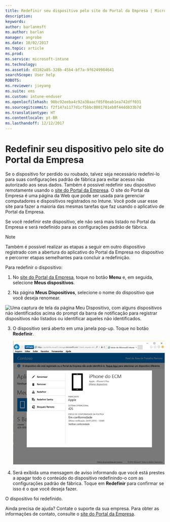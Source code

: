 ```yaml
---
title: Redefinir seu dispositivo pelo site do Portal da Empresa | Microsoft Docs
description: 
keywords: 
author: barlanmsft
ms.author: barlan
manager: angrobe
ms.date: 10/02/2017
ms.topic: article
ms.prod: 
ms.service: microsoft-intune
ms.technology: 
ms.assetid: d3182a85-328b-45b4-bf7a-9f6249984641
searchScope: User help
ROBOTS: 
ms.reviewer: jieyang
ms.suite: ems
ms.custom: intune-enduser
ms.openlocfilehash: 98bc92eeba4c92a38aacf05f0eab1ea742dff031
ms.sourcegitcommit: f2f147a1177d1cf5bbc8001701eb8f44dd833b7d
ms.translationtype: HT
ms.contentlocale: pt-BR
ms.lasthandoff: 12/12/2017
---
```

# <a name="reset-your-device-from-the-company-portal-website"></a>Redefinir seu dispositivo pelo site do Portal da Empresa

Se o dispositivo for perdido ou roubado, talvez seja necessário redefini-lo para suas configurações padrão de fábrica para evitar acesso não autorizado aos seus dados. Também é possível redefinir seu dispositivo remotamente usando o [site do Portal da Empresa](https://portal.manage.microsoft.com#HelpDeskDialog). O site do Portal da Empresa é uma página da Web que pode ser usada para gerenciar computadores e dispositivos registrados no Intune. Você pode usar esse site para fazer a maioria das mesmas tarefas que faz usando o aplicativo de Portal da Empresa.

Se você redefinir este dispositivo, ele não será mais listado no Portal da Empresa e será redefinido para as configurações padrão de fábrica.

> [!Note]
> Também é possível realizar as etapas a seguir em outro dispositivo registrado com a abertura do aplicativo do Portal da Empresa no dispositivo e percorrer etapas semelhantes para concluir a redefinição. 

Para redefinir o dispositivo:

1.  No [site do Portal da Empresa](https://portal.manage.microsoft.com#HelpDeskDialog), toque no botão __Menu__ e, em seguida, selecione __Meus dispositivos__.

2. Na página __Meus Dispositivos__, selecione o nome do dispositivo que você deseja renomear.

  ![Uma captura de tela da página Meu Dispositivo, com alguns dispositivos não identificados acima do prompt da barra de notificação para registrar dispositivos não listados ou identificar aqueles não identificados.](./media/macOS_enroll_002_tap_here_banner.png)

3.  O dispositivo será aberto em uma janela pop-up. Toque no botão **Redefinir**.

    ![Todas as opções para um dispositivo selecionado no site do Portal da Empresa, incluindo Renomear, Remover, Redefinir Dispositivo, Redefinir Senha e Bloqueio Remoto. ](./media/iwp-screen-with-all-options.png)

4.  Será exibida uma mensagem de aviso informando que você está prestes a apagar todo o conteúdo do dispositivo redefinindo-o com as configurações padrão de fábrica. Toque em **Redefinir** para confirmar se isso é o que você deseja fazer.

O dispositivo foi redefinido.

Ainda precisa de ajuda? Contate o suporte da sua empresa. Para obter as informações de contato, consulte o [site do Portal da Empresa](https://portal.manage.microsoft.com#HelpDeskDialog).
